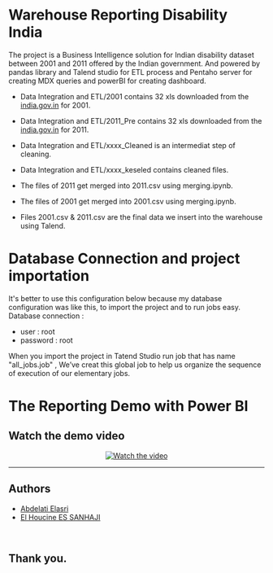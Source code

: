 # Warehouse Reporting Disability India
The project is a Business Intelligence solution for Indian disability dataset between 2001 and 2011 offered by the Indian government. And powered by pandas library and Talend studio for ETL process and Pentaho server for creating MDX queries and powerBI for creating dashboard.
<br>
* Data Integration and ETL/2001 contains 32 xls downloaded from the [india.gov.in](india.gov.in) for 2001.
* Data Integration and ETL/2011_Pre contains 32 xls downloaded from the [india.gov.in](india.gov.in) for 2011.

* Data Integration and ETL/xxxx_Cleaned is an intermediat step of cleaning.
* Data Integration and ETL/xxxx_keseled contains cleaned files.

* The files of 2011 get merged into 2011.csv using merging.ipynb.
* The files of 2001 get merged into 2001.csv using merging.ipynb.

* Files 2001.csv & 2011.csv are the final data we insert into the warehouse using Talend.

# Database Connection and project importation

It's better to use this configuration below because my database configuration was like this, to import the project and to run jobs easy.
Database connection :

* user : root
* password : root

When you import the project in Tatend Studio run job that has name "all_jobs.job" , We’ve creat this global job to help us organize the sequence of execution of our elementary jobs.

# The Reporting Demo with Power BI 
## Watch the demo video
<center>
  
[![Watch the video](demo.png)](https://www.youtube.com/watch?v=41ObhrmWKLo&feature=youtu.be)
 
</center>



<hr>


## Authors
* [Abdelati Elasri](https://github.com/iElasri)
* [El Houcine ES SANHAJI](https://github.com/essanhaji)

<br>

## Thank you.
